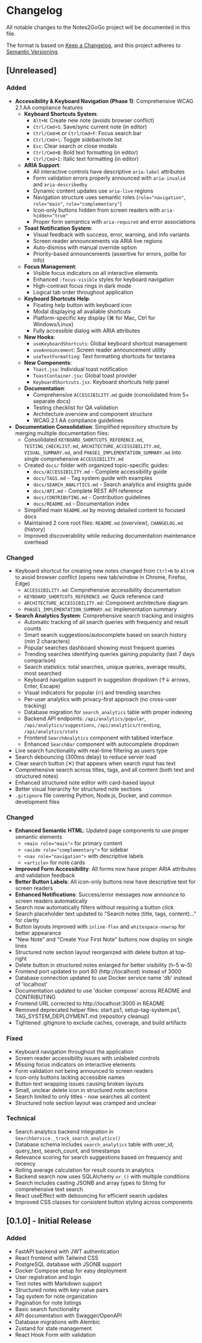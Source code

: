 # Changelog

All notable changes to the Notes2GoGo project will be documented in this file.

The format is based on [Keep a Changelog](https://keepachangelog.com/en/1.0.0/),
and this project adheres to [Semantic Versioning](https://semver.org/spec/v2.0.0.html).

## [Unreleased]

### Added
- **Accessibility & Keyboard Navigation (Phase 1)**: Comprehensive WCAG 2.1 AA compliance features
  - **Keyboard Shortcuts System**:
    - `Alt+N`: Create new note (avoids browser conflict)
    - `Ctrl/Cmd+S`: Save/sync current note (in editor)
    - `Ctrl/Cmd+K` or `Ctrl/Cmd+F`: Focus search bar
    - `Ctrl/Cmd+\`: Toggle sidebar/note list
    - `Esc`: Clear search or close modals
    - `Ctrl/Cmd+B`: Bold text formatting (in editor)
    - `Ctrl/Cmd+I`: Italic text formatting (in editor)
  - **ARIA Support**:
    - All interactive controls have descriptive `aria-label` attributes
    - Form validation errors properly announced with `aria-invalid` and `aria-describedby`
    - Dynamic content updates use `aria-live` regions
    - Navigation structure uses semantic roles (`role="navigation"`, `role="main"`, `role="complementary"`)
    - Icon-only buttons hidden from screen readers with `aria-hidden="true"`
    - Proper form semantics with `aria-required` and error associations
  - **Toast Notification System**:
    - Visual feedback with success, error, warning, and info variants
    - Screen reader announcements via ARIA live regions
    - Auto-dismiss with manual override option
    - Priority-based announcements (assertive for errors, polite for info)
  - **Focus Management**:
    - Visible focus indicators on all interactive elements
    - Enhanced `:focus-visible` styles for keyboard navigation
    - High-contrast focus rings in dark mode
    - Logical tab order throughout application
  - **Keyboard Shortcuts Help**:
    - Floating help button with keyboard icon
    - Modal displaying all available shortcuts
    - Platform-specific key display (⌘ for Mac, Ctrl for Windows/Linux)
    - Fully accessible dialog with ARIA attributes
  - **New Hooks**:
    - `useKeyboardShortcuts`: Global keyboard shortcut management
    - `useAnnouncement`: Screen reader announcement utility
    - `useTextFormatting`: Text formatting shortcuts for textarea
  - **New Components**:
    - `Toast.jsx`: Individual toast notification
    - `ToastContainer.jsx`: Global toast provider
    - `KeyboardShortcuts.jsx`: Keyboard shortcuts help panel
  - **Documentation**:
    - Comprehensive `ACCESSIBILITY.md` guide (consolidated from 5+ separate docs)
    - Testing checklist for QA validation
    - Architecture overview and component structure
    - WCAG 2.1 AA compliance guidelines
- **Documentation Consolidation**: Simplified repository structure by merging multiple documentation files:
  - Consolidated `KEYBOARD_SHORTCUTS_REFERENCE.md`, `TESTING_CHECKLIST.md`, `ARCHITECTURE_ACCESSIBILITY.md`, `VISUAL_SUMMARY.md`, and `PHASE1_IMPLEMENTATION_SUMMARY.md` into single comprehensive `ACCESSIBILITY.md`
  - Created `docs/` folder with organized topic-specific guides:
    - `docs/ACCESSIBILITY.md` - Complete accessibility guide
    - `docs/TAGS.md` - Tag system guide with examples
    - `docs/SEARCH_ANALYTICS.md` - Search analytics and insights guide
    - `docs/API.md` - Complete REST API reference
    - `docs/CONTRIBUTING.md` - Contribution guidelines
    - `docs/README.md` - Documentation index
  - Simplified main `README.md` by moving detailed content to focused docs
  - Maintained 2 core root files: `README.md` (overview), `CHANGELOG.md` (history)
  - Improved discoverability while reducing documentation maintenance overhead

### Changed
- Keyboard shortcut for creating new notes changed from `Ctrl+N` to `Alt+N` to avoid browser conflict (opens new tab/window in Chrome, Firefox, Edge)
    - `ACCESSIBILITY.md`: Comprehensive accessibility documentation
    - `KEYBOARD_SHORTCUTS_REFERENCE.md`: Quick reference card
    - `ARCHITECTURE_ACCESSIBILITY.md`: Component architecture diagram
    - `PHASE1_IMPLEMENTATION_SUMMARY.md`: Implementation summary
- **Search Analytics System**: Comprehensive search tracking and insights
  - Automatic tracking of all search queries with frequency and result counts
  - Smart search suggestions/autocomplete based on search history (min 2 characters)
  - Popular searches dashboard showing most frequent queries
  - Trending searches identifying queries gaining popularity (last 7 days comparison)
  - Search statistics: total searches, unique queries, average results, most searched
  - Keyboard navigation support in suggestion dropdown (↑↓ arrows, Enter, Escape)
  - Visual indicators for popular (🔥) and trending searches
  - Per-user analytics with privacy-first approach (no cross-user tracking)
  - Database migration for `search_analytics` table with proper indexing
  - Backend API endpoints: `/api/analytics/popular`, `/api/analytics/suggestions`, `/api/analytics/trending`, `/api/analytics/stats`
  - Frontend `SearchAnalytics` component with tabbed interface
  - Enhanced `SearchBar` component with autocomplete dropdown
- Live search functionality with real-time filtering as users type
- Search debouncing (300ms delay) to reduce server load
- Clear search button (✕) that appears when search input has text
- Comprehensive search across titles, tags, and all content (both text and structured notes)
- Enhanced structured note editor with card-based layout
- Better visual hierarchy for structured note sections
- `.gitignore` file covering Python, Node.js, Docker, and common development files

### Changed
- **Enhanced Semantic HTML**: Updated page components to use proper semantic elements
  - `<main role="main">` for primary content
  - `<aside role="complementary">` for sidebar
  - `<nav role="navigation">` with descriptive labels
  - `<article>` for note cards
- **Improved Form Accessibility**: All forms now have proper ARIA attributes and validation feedback
- **Better Button Labels**: All icon-only buttons now have descriptive text for screen readers
- **Enhanced Notifications**: Success/error messages now announce to screen readers automatically
- Search now automatically filters without requiring a button click
- Search placeholder text updated to "Search notes (title, tags, content)..." for clarity
- Button layouts improved with `inline-flex` and `whitespace-nowrap` for better appearance
- "New Note" and "Create Your First Note" buttons now display on single lines
- Structured note section layout reorganized with delete button at top-right
- Delete button in structured notes enlarged for better visibility (h-5 w-5)
- Frontend port updated to port 80 (http://localhost) instead of 3000
- Database connection updated to use Docker service name 'db' instead of 'localhost'
- Documentation updated to use 'docker compose' across README and CONTRIBUTING
- Frontend URL corrected to http://localhost:3000 in README
- Removed deprecated helper files: start.ps1, setup-tag-system.ps1, TAG_SYSTEM_DEPLOYMENT.md (repository cleanup)
- Tightened .gitignore to exclude caches, coverage, and build artifacts

### Fixed
- Keyboard navigation throughout the application
- Screen reader accessibility issues with unlabeled controls
- Missing focus indicators on interactive elements
- Form validation not being announced to screen readers
- Icon-only buttons lacking accessible names
- Button text wrapping issues causing broken layouts
- Small, unclear delete icon in structured note sections
- Search limited to only titles - now searches all content
- Structured note section layout was cramped and unclear

### Technical
- Search analytics backend integration in `SearchService._track_search_analytics()`
- Database schema includes `search_analytics` table with user_id, query_text, search_count, and timestamps
- Relevance scoring for search suggestions based on frequency and recency
- Rolling average calculation for result counts in analytics
- Backend search now uses SQLAlchemy `or_()` with multiple conditions
- Search includes casting JSONB and array types to String for comprehensive text search
- React useEffect with debouncing for efficient search updates
- Improved CSS classes for consistent button styling across components

## [0.1.0] - Initial Release

### Added
- FastAPI backend with JWT authentication
- React frontend with Tailwind CSS
- PostgreSQL database with JSONB support
- Docker Compose setup for easy deployment
- User registration and login
- Text notes with Markdown support
- Structured notes with key-value pairs
- Tag system for note organization
- Pagination for note listings
- Basic search functionality
- API documentation with Swagger/OpenAPI
- Database migrations with Alembic
- Zustand for state management
- React Hook Form with validation
